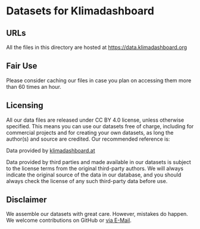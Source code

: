 # Datasets for Klimadashboard

## URLs
All the files in this directory are hosted at https://data.klimadashboard.org

## Fair Use
Please consider caching our files in case you plan on accessing them more than 60 times an hour.

## Licensing
All our data files are released under CC BY 4.0 license, unless otherwise specified. This means you can use our datasets free of charge, including for commercial projects and for creating your own datasets, as long the author(s) and source are credited. Our recommended reference is:

Data provided by [klimadashboard.at](https://klimadashboard.at)

Data provided by third parties and made available in our datasets is subject to the license terms from the original third-party authors. We will always indicate the original source of the data in our database, and you should always check the license of any such third-party data before use.

## Disclaimer
We assemble our datasets with great care. However, mistakes do happen. We welcome contributions on GitHub or [via E-Mail](data@klimadashboard.at).
